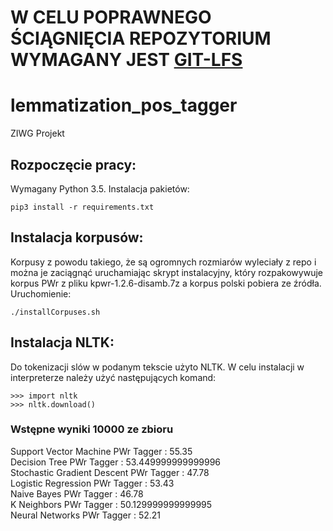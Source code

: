 # **W CELU POPRAWNEGO ŚCIĄGNIĘCIA REPOZYTORIUM WYMAGANY JEST [GIT-LFS](https://git-lfs.github.com/)**

# lemmatization_pos_tagger
ZIWG Projekt

## Rozpoczęcie pracy:

Wymagany Python 3.5. Instalacja pakietów:
    
	pip3 install -r requirements.txt

## Instalacja korpusów:

Korpusy z powodu takiego, że są ogromnych rozmiarów wyleciały z repo i można je zaciągnąć uruchamiając skrypt instalacyjny, który rozpakowywuje korpus PWr z pliku kpwr-1.2.6-disamb.7z a korpus polski pobiera ze źródła. Uruchomienie:

	./installCorpuses.sh
	
## Instalacja NLTK:

Do tokenizacji slów w podanym tekscie użyto NLTK. W celu instalacji w interpreterze należy użyć następujących komand:
	
	>>> import nltk
	>>> nltk.download()

### Wstępne wyniki 10000 ze zbioru

Support Vector Machine PWr Tagger      : 55.35<br />
Decision Tree PWr Tagger               : 53.449999999999996<br />
Stochastic Gradient Descent PWr Tagger : 47.78<br />
Logistic Regression PWr Tagger         : 53.43<br />
Naive Bayes PWr Tagger                 : 46.78<br />
K Neighbors PWr Tagger                 : 50.129999999999995<br />
Neural Networks PWr Tagger             : 52.21<br />
